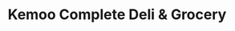 ---
title: "Kemoo Complete Deli & Grocery"
url: /ridgewood/kemoo-complete-deli-and-grocery/
shop: convenience
---